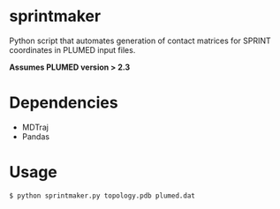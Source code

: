 # sprintmaker
Python script that automates generation of contact matrices for SPRINT coordinates in PLUMED input files.

**Assumes PLUMED version > 2.3**

# Dependencies
- MDTraj
- Pandas

# Usage
```
$ python sprintmaker.py topology.pdb plumed.dat
```
